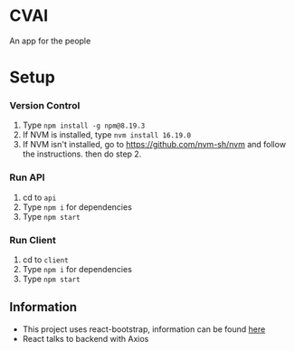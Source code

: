 # CVAI

An app for the people

# Setup

### Version Control

1. Type `npm install -g npm@8.19.3`
2. If NVM is installed, type `nvm install 16.19.0`
3. If NVM isn't installed, go to https://github.com/nvm-sh/nvm and follow the instructions. then do step 2.

### Run API

1. cd to `api`
2. Type `npm i` for dependencies
3. Type `npm start`

### Run Client

1. cd to `client`
2. Type `npm i` for dependencies
3. Type `npm start`

## Information

- This project uses react-bootstrap, information can be found [here](https://react-bootstrap.github.io/getting-started/introduction/)
- React talks to backend with Axios

